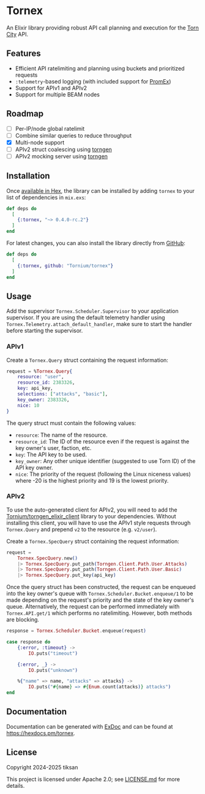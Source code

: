 # Tornex
An Elixir library providing robust API call planning and execution for the [Torn City](https://torn.com) API.

## Features
- Efficient API ratelimiting and planning using buckets and prioritized requests
- `:telemetry`-based logging (with included support for [PromEx](https://hex.pm/packages/prom_ex))
- Support for APIv1 and APIv2
- Support for multiple BEAM nodes

## Roadmap
- [ ] Per-IP/node global ratelimit
- [ ] Combine similar queries to reduce throughput
- [x] Multi-node support
- [ ] APIv2 struct coalescing using [torngen](https://github.com/Tornium/torngen)
- [ ] APIv2 mocking server using [torngen](https://github.com/Tornium/torngen)

## Installation
Once [available in Hex](https://hex.pm/docs/publish), the library can be installed
by adding `tornex` to your list of dependencies in `mix.exs`:

```elixir
def deps do
  [
    {:tornex, "~> 0.4.0-rc.2"}
  ]
end
```

For latest changes, you can also install the library directly from [GitHub](https://github.com/Tornium/tornex):

```elixir
def deps do
  [
    {:tornex, github: "Tornium/tornex"}
  ]
end
```

## Usage
Add the supervisor `Tornex.Scheduler.Supervisor` to your application supervisor. If you are using the default telemetry handler using `Tornex.Telemetry.attach_default_handler`, make sure to start the handler before starting the supervisor.

<!-- tabs-open -->
### APIv1
Create a `Tornex.Query` struct containing the request information:
```elixir
request = %Tornex.Query{
    resource: "user",
    resource_id: 2383326,
    key: api_key,
    selections: ["attacks", "basic"],
    key_owner: 2383326,
    nice: 10
}
```

The query struct must contain the following values:
- `resource`: The name of the resource.
- `resource_id`: The ID of the resource even if the request is against the key owner's user, faction, etc.
- `key`: The API key to be used.
- `key_owner`: Any other unique identifier (suggested to use Torn ID) of the API key owner.
- `nice`: The priority of the request (following the Linux niceness values) where -20 is the highest priority and 19 is the lowest priority.

### APIv2
To use the auto-generated client for APIv2, you will need to add the [Tornium/torngen_elixir_client](https://github.com/Tornium/torngen_elixir_client) library to your dependencies. Without installing this client, you will have to use the APIv1 style requests through `Tornex.Query` and prepend `v2` to the resource (e.g. `v2/user`).

Create a `Tornex.SpecQuery` struct containing the request information:
```elixir
request =
    Tornex.SpecQuery.new()
    |> Tornex.SpecQuery.put_path(Torngen.Client.Path.User.Attacks)
    |> Tornex.SpecQuery.put_path(Torngen.Client.Path.User.Basic)
    |> Tornex.SpecQuery.put_key(api_key)
```
<!-- tabs-close -->

Once the query struct has been constructed, the request can be enqueued into the key owner's queue with `Tornex.Scheduler.Bucket.enqueue/1` to be made depending on the request's priority and the state of the key owner's queue. Alternatively, the request can be performed immediately with `Tornex.API.get/1` which performs no ratelimiting. However, both methods are blocking.

```elixir
response = Tornex.Scheduler.Bucket.enqueue(request)

case response do
    {:error, :timeout} ->
        IO.puts("timeout")

    {:error, _} ->
        IO.puts("unknown")

    %{"name" => name, "attacks" => attacks} ->
        IO.puts("#{name} => #{Enum.count(attacks)} attacks")
end
```

## Documentation
Documentation can be generated with [ExDoc](https://github.com/elixir-lang/ex_doc) and can be found at <https://hexdocs.pm/tornex>.

## License
Copyright 2024-2025 tiksan

This project is licensed under Apache 2.0; see [LICENSE.md](LICENSE.md) for more details.

